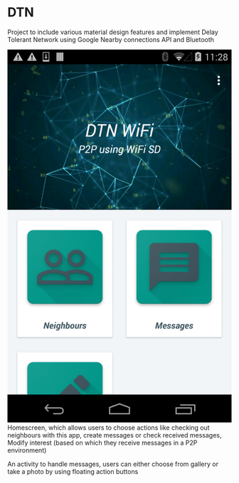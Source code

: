 # DTN
Project to include various material design features and implement Delay Tolerant Network using Google Nearby connections API and Bluetooth

![](images/homescreen.png)
Homescreen, which allows users to choose actions like checking out neighbours with this app, create messages or check received messages, Modify interest (based on which they receive messages in a P2P environment)

An activity to handle messages, users can either choose from gallery or take a photo by using floating action buttons


